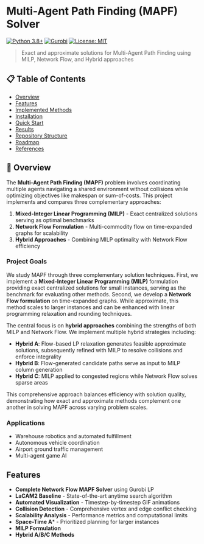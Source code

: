 # Multi-Agent Path Finding (MAPF) Solver

[![Python 3.8+](https://img.shields.io/badge/python-3.8+-blue.svg)](https://www.python.org/downloads/)
[![Gurobi](https://img.shields.io/badge/Gurobi-12.0-green.svg)](https://www.gurobi.com/)
[![License: MIT](https://img.shields.io/badge/License-MIT-yellow.svg)](https://opensource.org/licenses/MIT)

> Exact and approximate solutions for Multi-Agent Path Finding using MILP, Network Flow, and Hybrid approaches

## 📋 Table of Contents

- [Overview](#overview)
- [Features](#features)
- [Implemented Methods](#implemented-methods)
- [Installation](#installation)
- [Quick Start](#quick-start)
- [Results](#results)
- [Repository Structure](#repository-structure)
- [Roadmap](#roadmap)
- [References](#references)

## 🎯 Overview

The **Multi-Agent Path Finding (MAPF)** problem involves coordinating multiple agents navigating a shared environment without collisions while optimizing objectives like makespan or sum-of-costs. This project implements and compares three complementary approaches:

1. **Mixed-Integer Linear Programming (MILP)** - Exact centralized solutions serving as optimal benchmarks
2. **Network Flow Formulation** - Multi-commodity flow on time-expanded graphs for scalability
3. **Hybrid Approaches** - Combining MILP optimality with Network Flow efficiency

### Project Goals

We study MAPF through three complementary solution techniques. First, we implement a **Mixed-Integer Linear Programming (MILP)** formulation providing exact centralized solutions for small instances, serving as the benchmark for evaluating other methods. Second, we develop a **Network Flow formulation** on time-expanded graphs. While approximate, this method scales to larger instances and can be enhanced with linear programming relaxation and rounding techniques.

The central focus is on **hybrid approaches** combining the strengths of both MILP and Network Flow. We implement multiple hybrid strategies including:

- **Hybrid A**: Flow-based LP relaxation generates feasible approximate solutions, subsequently refined with MILP to resolve collisions and enforce integrality
- **Hybrid B**: Flow-generated candidate paths serve as input to MILP column generation
- **Hybrid C**: MILP applied to congested regions while Network Flow solves sparse areas

This comprehensive approach balances efficiency with solution quality, demonstrating how exact and approximate methods complement one another in solving MAPF across varying problem scales.

### Applications
- Warehouse robotics and automated fulfillment
- Autonomous vehicle coordination
- Airport ground traffic management
- Multi-agent game AI

## Features

- **Complete Network Flow MAPF Solver** using Gurobi LP
- **LaCAM2 Baseline** - State-of-the-art anytime search algorithm
- **Automated Visualization** - Timestep-by-timestep GIF animations
- **Collision Detection** - Comprehensive vertex and edge conflict checking
- **Scalability Analysis** - Performance metrics and computational limits
- **Space-Time A*** - Prioritized planning for larger instances
-  **MILP Formulation**
-  **Hybrid A/B/C Methods** 



